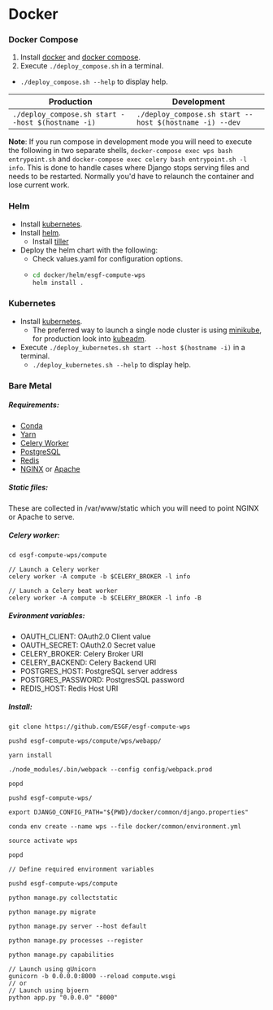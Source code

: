 # Docker

### Docker Compose

1. Install [docker](https://docs.docker.com/install/) and [docker compose](https://docs.docker.com/compose/install/).
2. Execute `./deploy_compose.sh` in a terminal.
 * `./deploy_compose.sh --help` to display help.

Production | Development
-----------|------------
`./deploy_compose.sh start --host $(hostname -i)` | `./deploy_compose.sh start --host $(hostname -i) --dev`

**Note**: If you run compose in development mode you will need to execute the following in two separate shells, `docker-compose exec wps bash entrypoint.sh` and `docker-compose exec celery bash entrypoint.sh -l info`. This is done to handle cases where Django stops serving files and needs to be restarted. Normally you'd have to relaunch the container and lose current work.

### Helm

* Install [kubernetes](https://kubernetes.io/docs/setup/).
* Install [helm](https://github.com/kubernetes/helm/docs/install.md).
  * Install [tiller](https://github.com/kubernetes/helm/docs/install.md#installing-tiller)
* Deploy the helm chart with the following:
  * Check values.yaml for configuration options.
  * ```bash
    cd docker/helm/esgf-compute-wps
    helm install .
    ```
    
### Kubernetes

* Install [kubernetes](https://kubernetes.io/docs/setup/).
  * The preferred way to launch a single node cluster is using [minikube](https://kubernetes.io/docs/tasks/tools/install-minikube/), for production look into [kubeadm](https://kubernetes.io/docs/setup/independent/install-kubeadm/).
* Execute `./deploy_kubernetes.sh start --host $(hostname -i)` in a terminal.
  * `./deploy_kubernetes.sh --help` to display help.

### Bare Metal

##### Requirements:

* [Conda](https://conda.io/miniconda.html)
* [Yarn](https://yarnpkg.com/lang/en/docs/install/)
* [Celery Worker](http://docs.celeryproject.org/en/latest/userguide/workers.html)
* [PostgreSQL](https://www.postgresql.org/download/)
* [Redis](https://redis.io/topics/quickstart)
* [NGINX](https://www.nginx.com/resources/wiki/start/topics/tutorials/install/) or [Apache](https://httpd.apache.org/docs/trunk/install.html)

##### Static files:

These are collected in /var/www/static which you will need to point NGINX or Apache
to serve.

##### Celery worker:

```
cd esgf-compute-wps/compute

// Launch a Celery worker
celery worker -A compute -b $CELERY_BROKER -l info

// Launch a Celery beat worker
celery worker -A compute -b $CELERY_BROKER -l info -B
```

##### Evironment variables:

* OAUTH_CLIENT: 	OAuth2.0 Client value
* OAUTH_SECRET: 	OAuth2.0 Secret value
* CELERY_BROKER: 	Celery Broker URI
* CELERY_BACKEND: 	Celery Backend URI
* POSTGRES_HOST: 	PostgreSQL server address
* POSTGRES_PASSWORD: 	PostgresSQL password
* REDIS_HOST: 		Redis Host URI

##### Install:

```
git clone https://github.com/ESGF/esgf-compute-wps

pushd esgf-compute-wps/compute/wps/webapp/

yarn install

./node_modules/.bin/webpack --config config/webpack.prod

popd

pushd esgf-compute-wps/

export DJANGO_CONFIG_PATH="${PWD}/docker/common/django.properties"

conda env create --name wps --file docker/common/environment.yml

source activate wps

popd

// Define required environment variables

pushd esgf-compute-wps/compute

python manage.py collectstatic

python manage.py migrate

python manage.py server --host default

python manage.py processes --register

python manage.py capabilities

// Launch using gUnicorn
gunicorn -b 0.0.0.0:8000 --reload compute.wsgi
// or
// Launch using bjoern
python app.py "0.0.0.0" "8000"
```
